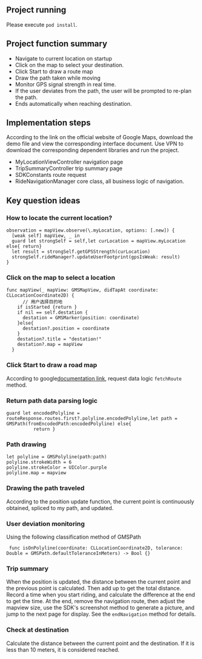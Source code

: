 ## Project running
Please execute `pod install`.

## Project function summary

- Navigate to current location on startup
- Click on the map to select your destination.
- Click Start to draw a route map
- Draw the path taken while moving
- Monitor GPS signal strength in real time.
- If the user deviates from the path, the user will be prompted to re-plan the path.
- Ends automatically when reaching destination. 

## Implementation steps
According to the link on the official website of Google Maps, download the demo file and view the corresponding interface document. Use VPN to download the corresponding dependent libraries and run the project.

- MyLocationViewController navigation page
- TripSummaryController trip summary page
- SDKConstants route request
- RideNavigationManager core class, all business logic of navigation.

## Key question ideas

### How to locate the current location?
```
observation = mapView.observe(\.myLocation, options: [.new]) {
  [weak self] mapView, _ in
  guard let strongSelf = self,let curLocation = mapView.myLocation else{ return}
  let result = strongSelf.getGPSStrength(curLocation)
  strongSelf.rideManager?.updateUserFootprint(gpsIsWeak: result)
}
```

### Click on the map to select a location
```
func mapView(_ mapView: GMSMapView, didTapAt coordinate: CLLocationCoordinate2D) {
      // 用户选择目的地
    if isStarted {return }
    if nil == self.destation {
      destation = GMSMarker(position: coordinate)
    }else{
      destation?.position = coordinate
    }
    destation?.title = "destation!"
    destation?.map = mapView
  }
```

### Click Start to draw a road map
According to google[documentation link](https://developers.google.com/maps/documentation/routes/compute_route_directions?hl=zh-cn), request data logic `fetchRoute` method.

### Return path data parsing logic

```
guard let encodedPolyline = routeResponse.routes.first?.polyline.encodedPolyline,let path = GMSPath(fromEncodedPath:encodedPolyline) else{
          return }
```

### Path drawing

```
let polyline = GMSPolyline(path:path)
polyline.strokeWidth = 6
polyline.strokeColor = UIColor.purple
polyline.map = mapview
```
### Drawing the path traveled
According to the position update function, the current point is continuously obtained, spliced ​​to my path, and updated.
### User deviation monitoring
Using the following classification method of GMSPath

```
 func isOnPolyline(coordinate: CLLocationCoordinate2D, tolerance: Double = GMSPath.defaultToleranceInMeters) -> Bool {}
```
### Trip summary
When the position is updated, the distance between the current point and the previous point is calculated. Then add up to get the total distance. Record a time when you start riding, and calculate the difference at the end to get the time. At the end, remove the navigation route, then adjust the mapview size, use the SDK's screenshot method to generate a picture, and jump to the next page for display. See the `endNavigation` method for details.

### Check at destination
Calculate the distance between the current point and the destination. If it is less than 10 meters, it is considered reached.


